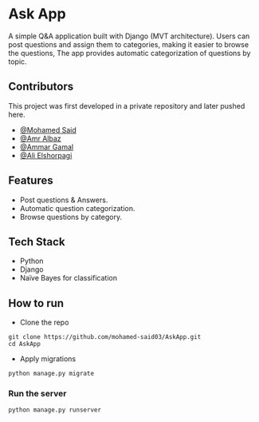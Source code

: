 # Ask App

A simple Q&A application built with Django (MVT architecture).
Users can post questions and assign them to categories, making it easier to browse the questions, The app provides automatic categorization of questions by topic.

## Contributors

This project was first developed in a private repository and later pushed here. 

- [@Mohamed Said](https://github.com/mohamed-said03)
- [@Amr Albaz](https://github.com/AmrAlbaz34)
- [@Ammar Gamal](https://github.com/ammar-gamal)
- [@Ali Elshorpagi](https://github.com/Ali-Elshorpagi)

## Features

- Post questions & Answers.
- Automatic question categorization.
- Browse questions by category.

## Tech Stack
- Python
- Django
- Naïve Bayes for classification

## How to run
- Clone the repo
```
git clone https://github.com/mohamed-said03/AskApp.git
cd AskApp
```

-  Apply migrations
```
python manage.py migrate
```
### Run the server
```
python manage.py runserver
```
